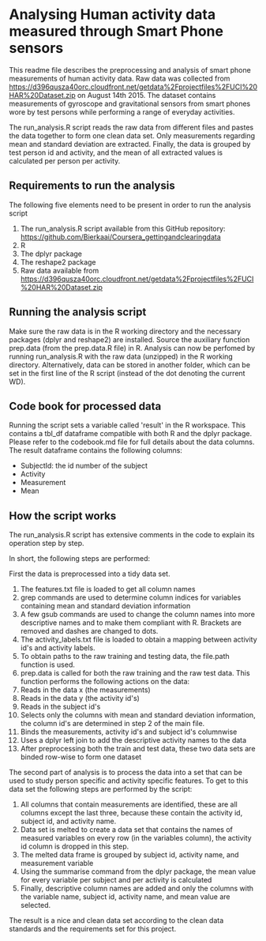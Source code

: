 # Analysing Human activity data measured through Smart Phone sensors
This readme file describes the preprocessing and analysis of smart phone measurements of human activity data.
Raw data was collected from <https://d396qusza40orc.cloudfront.net/getdata%2Fprojectfiles%2FUCI%20HAR%20Dataset.zip> on August 14th 2015.
The dataset contains measurements of gyroscope and gravitational sensors from smart phones wore by test persons while performing a range of everyday activities.

The run\_analysis.R script reads the raw data from different files and pastes the data together to form one clean data set.
Only measurements regarding mean and standard deviation are extracted. Finally, the data is grouped by test person id and activity, and the mean of all extracted values is calculated per person per activity.

## Requirements to run the analysis
The following five elements need to be present in order to run the analysis script

1. The run\_analysis.R script available from this GitHub repository: <https://github.com/Bierkaai/Coursera_gettingandclearingdata>
2. R
3. The dplyr package
4. The reshape2 package
5. Raw data available from <https://d396qusza40orc.cloudfront.net/getdata%2Fprojectfiles%2FUCI%20HAR%20Dataset.zip>

## Running the analysis script
Make sure the raw data is in the R working directory and the necessary packages (dplyr and reshape2) are installed.
Source the auxiliary function prep.data (from the prep.data.R file) in R.
Analysis can now be perfomed by running run_analysis.R with the raw data (unzipped) in the R working directory.
Alternatively, data can be stored in another folder, which can be set in the first line of the R script (instead of the dot denoting the current WD).

## Code book for processed data
Running the script sets a variable called 'result' in the R workspace. This contains a tbl\_df dataframe compatible with both R and the dplyr package.
Please refer to the codebook.md file for full details about the data columns.
The result dataframe contains the following columns:
- SubjectId: the id number of the subject
- Activity
- Measurement
- Mean

## How the script works
The run\_analysis.R script has extensive comments in the code to explain its operation step by step.

In short, the following steps are performed:

First the data is preprocessed into a tidy data set.

1. The features.txt file is loaded to get all column names
2. grep commands are used to determine column indices for variables containing mean and standard deviation information
3. A few gsub commands are used to change the column names into more descriptive names and to make them compliant with R. Brackets are removed and dashes are changed to dots.
4. The activity\_labels.txt file is loaded to obtain a mapping between activity id's and activity labels.
5. To obtain paths to the raw training and testing data, the file.path function is used.
6. prep.data is called for both the raw training and the raw test data. This function performs the following actions on the data:
  1. Reads in the data x (the measurements)
  2. Reads in the data y (the activity id's)
  3. Reads in the subject id's
  4. Selects only the columns with mean and standard deviation information, the column id's are determined in step 2 of the main file.
  5. Binds the measurements, activity id's and subject id's columnwise
  6. Uses a dplyr left join to add the descriptive activity names to the data
7. After preprocessing both the train and test data, these two data sets are binded row-wise to form one dataset

The second part of analysis is to process the data into a set that can be used to study person specific and activity specific features.
To get to this data set the following steps are performed by the script:

1. All columns that contain measurements are identified, these are all columns except the last three, because these contain the activity id, subject id, and activity name.
2. Data set is melted to create a data set that contains the names of measured variables on every row (in the variables column), the activity id column is dropped in this step.
3. The melted data frame is grouped by subject id, activity name, and measurement variable
4. Using the summarise command from the dplyr package, the mean value for every variable per subject and per activity is calculated
5. Finally, descriptive column names are added and only the columns with the variable name, subject id, activity name, and mean value are selected.

The result is a nice and clean data set according to the clean data standards and the requirements set for this project.
